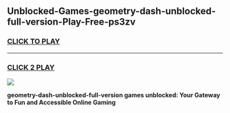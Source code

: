 
## Unblocked-Games-geometry-dash-unblocked-full-version-Play-Free-ps3zv
<h3>
<a href="https://premium76.site?title=geometry-dash-unblocked-full-version&ref=12A">CLICK TO PLAY</a></h3>
<hr>

<h3>
<a href="https://premium76.site?title=geometry-dash-unblocked-full-version&ref=12A">CLICK 2 PLAY</a>
  
</h3>

<a href="https://premium76.site?title=geometry-dash-unblocked-full-version&ref=12A"><img src="https://clearcache.store/games.png"></a>


**geometry-dash-unblocked-full-version games unblocked: Your Gateway to Fun and Accessible Online Gaming**
